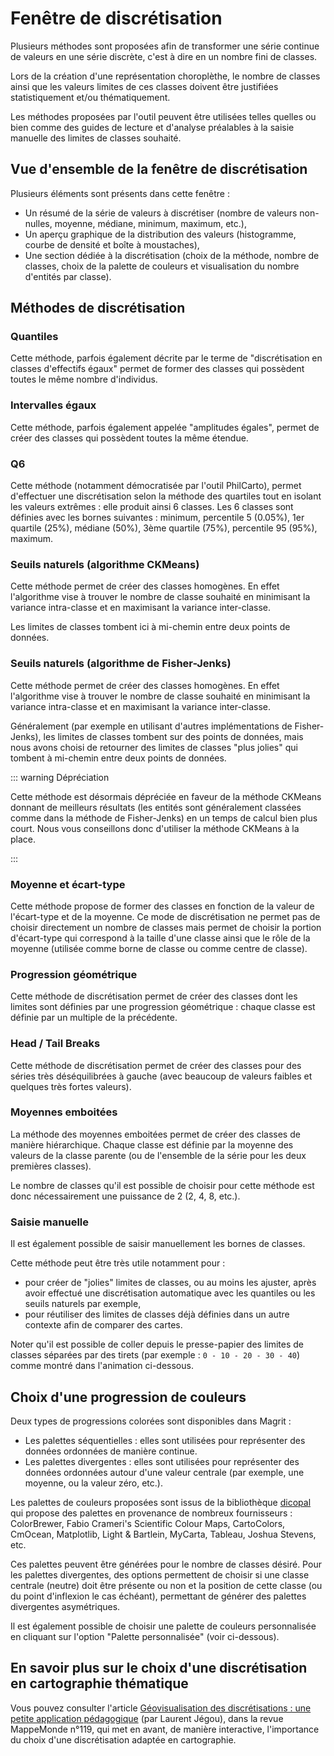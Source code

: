 # Fenêtre de discrétisation

Plusieurs méthodes sont proposées afin de transformer une série continue de valeurs en une série discrète,
c'est à dire en un nombre fini de classes.

Lors de la création d'une représentation choroplèthe, le nombre de classes ainsi que les valeurs limites
de ces classes doivent être justifiées statistiquement et/ou thématiquement.

Les méthodes proposées par l'outil peuvent être utilisées telles quelles ou bien comme des guides de lecture et d'analyse préalables à la saisie manuelle des limites de classes souhaité.

## Vue d'ensemble de la fenêtre de discrétisation

<ZoomImg
    src="/classification.png"
    alt="Fenêtre de discrétisation"
    caption="Fenêtre de discrétisation"
/>

Plusieurs éléments sont présents dans cette fenêtre :

- Un résumé de la série de valeurs à discrétiser (nombre de valeurs non-nulles, moyenne, médiane, minimum, maximum, etc.),
- Un aperçu graphique de la distribution des valeurs (histogramme, courbe de densité et boîte à moustaches),
- Une section dédiée à la discrétisation (choix de la méthode, nombre de classes, choix de la palette de couleurs et visualisation du nombre d'entités par classe).

## Méthodes de discrétisation

### Quantiles

Cette méthode, parfois également décrite par le terme de "discrétisation en classes d'effectifs égaux" permet de former des classes qui possèdent toutes le même nombre d'individus.

### Intervalles égaux

Cette méthode, parfois également appelée "amplitudes égales", permet de créer des classes qui possèdent toutes la même étendue.

### Q6

Cette méthode (notamment démocratisée par l'outil PhilCarto), permet d'effectuer une discrétisation selon la méthode des quartiles tout en isolant les valeurs extrêmes :
elle produit ainsi 6 classes.
Les 6 classes sont définies avec les bornes suivantes : minimum, percentile 5 (0.05%), 1er quartile (25%), médiane (50%), 3ème quartile (75%), percentile 95 (95%), maximum.

### Seuils naturels (algorithme CKMeans)

Cette méthode permet de créer des classes homogènes. En effet l'algorithme vise à trouver le nombre de classe souhaité en minimisant la variance intra-classe et en maximisant la variance inter-classe.

Les limites de classes tombent ici à mi-chemin entre deux points de données.

### Seuils naturels (algorithme de Fisher-Jenks)

Cette méthode permet de créer des classes homogènes. En effet l'algorithme vise à trouver le nombre de classe souhaité en minimisant la variance intra-classe et en maximisant la variance inter-classe.

Généralement (par exemple en utilisant d'autres implémentations de Fisher-Jenks), les limites de classes tombent sur des points de données, mais nous avons choisi
de retourner des limites de classes "plus jolies" qui tombent à mi-chemin entre deux points de données.

::: warning Dépréciation

Cette méthode est désormais dépréciée en faveur de la méthode CKMeans donnant de meilleurs résultats
(les entités sont généralement classées comme dans la méthode de Fisher-Jenks)
en un temps de calcul bien plus court. Nous vous conseillons donc d'utiliser la méthode CKMeans à la place.

:::

### Moyenne et écart-type

Cette méthode propose de former des classes en fonction de la valeur de l'écart-type et de la moyenne.
Ce mode de discrétisation ne permet pas de choisir directement un nombre de classes mais permet de choisir la portion d'écart-type
qui correspond à la taille d'une classe ainsi que le rôle de la moyenne (utilisée comme borne de classe ou comme centre de classe).

### Progression géométrique

Cette méthode de discrétisation permet de créer des classes dont les limites sont définies par une progression géométrique : chaque classe est définie par un multiple de la précédente.

### Head / Tail Breaks

Cette méthode de discrétisation permet de créer des classes pour des séries très déséquilibrées à gauche (avec beaucoup de valeurs faibles et quelques très fortes valeurs).

### Moyennes emboitées

La méthode des moyennes emboitées permet de créer des classes de manière hiérarchique. Chaque classe est définie par la moyenne des valeurs de la classe parente (ou de l'ensemble de la série pour les deux premières classes).

Le nombre de classes qu'il est possible de choisir pour cette méthode est donc nécessairement une puissance de 2 (2, 4, 8, etc.).

### Saisie manuelle

Il est également possible de saisir manuellement les bornes de classes.

Cette méthode peut être très utile notamment pour :
- pour créer de "jolies" limites de classes, ou au moins les ajuster, après avoir effectué une discrétisation automatique avec les quantiles ou les seuils naturels par exemple,
- pour réutiliser des limites de classes déjà définies dans un autre contexte afin de comparer des cartes.

Noter qu'il est possible de coller depuis le presse-papier des limites de classes séparées par des tirets (par exemple : `0 - 10 - 20 - 30 - 40`) comme montré dans l'animation ci-dessous.

<ZoomImg
    src="/paste-breaks.gif"
    alt="Saisie manuelle des limites de classes"
    caption="Saisie manuelle des limites de classes"
/>

## Choix d'une progression de couleurs

Deux types de progressions colorées sont disponibles dans Magrit :

- Les palettes séquentielles : elles sont utilisées pour représenter des données ordonnées de manière continue.
- Les palettes divergentes : elles sont utilisées pour représenter des données ordonnées autour d'une valeur centrale (par exemple, une moyenne, ou la valeur zéro, etc.).

Les palettes de couleurs proposées sont issus de la bibliothèque [dicopal](https://github.com/riatelab/dicopal.js)
qui propose des palettes en provenance de nombreux fournisseurs : ColorBrewer, Fabio Crameri's Scientific Colour Maps,
CartoColors, CmOcean, Matplotlib, Light & Bartlein, MyCarta, Tableau, Joshua Stevens, etc.

Ces palettes peuvent être générées pour le nombre de classes désiré. Pour les palettes divergentes,
des options permettent de choisir si une classe centrale (neutre) doit être présente ou non et
la position de cette classe (ou du point d'inflexion le cas échéant), permettant de générer des
palettes divergentes asymétriques.

Il est également possible de choisir une palette de couleurs personnalisée en cliquant sur l'option "Palette personnalisée" (voir ci-dessous).


<ZoomImg
    src="/classification-custom-palette.png"
    alt="Fenêtre de discrétisation avec palette personnalisée"
    caption="Fenêtre de discrétisation avec palette personnalisée"
/>


## En savoir plus sur le choix d'une discrétisation en cartographie thématique

Vous pouvez consulter l'article [Géovisualisation des discrétisations : une petite application pédagogique](http://mappemonde.mgm.fr/119geov1/) (par Laurent Jégou),
dans la revue MappeMonde n°119, qui met en avant, de manière interactive, l'importance du choix d'une discrétisation adaptée en cartographie.
